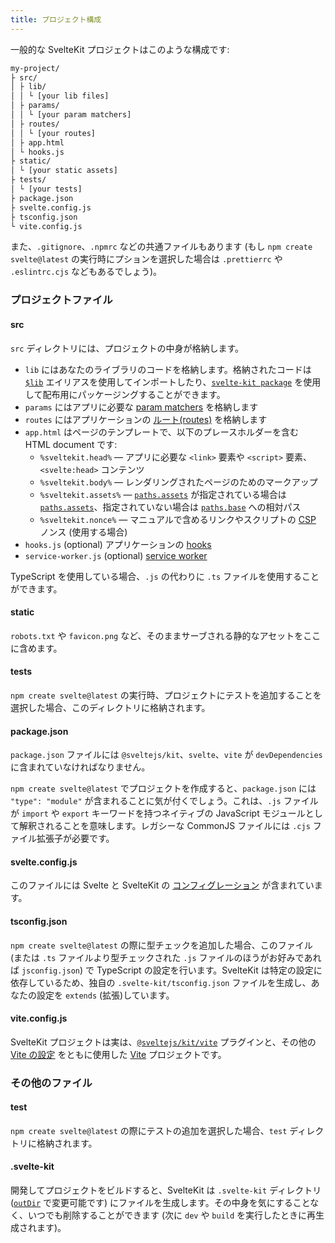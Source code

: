 ```yaml
---
title: プロジェクト構成
---
```


一般的な SvelteKit プロジェクトはこのような構成です:

```bash
my-project/
├ src/
│ ├ lib/
│ │ └ [your lib files]
│ ├ params/
│ │ └ [your param matchers]
│ ├ routes/
│ │ └ [your routes]
│ ├ app.html
│ └ hooks.js
├ static/
│ └ [your static assets]
├ tests/
│ └ [your tests]
├ package.json
├ svelte.config.js
├ tsconfig.json
└ vite.config.js
```

また、`.gitignore`、`.npmrc` などの共通ファイルもあります (もし `npm create svelte@latest` の実行時にプションを選択した場合は `.prettierrc` や `.eslintrc.cjs` などもあるでしょう)。

### プロジェクトファイル

#### src

`src` ディレクトリには、プロジェクトの中身が格納します。

- `lib` にはあなたのライブラリのコードを格納します。格納されたコードは [`$lib`](/docs/modules#$lib) エイリアスを使用してインポートしたり、[`svelte-kit package`](/docs/packaging) を使用して配布用にパッケージングすることができます。
- `params` にはアプリに必要な [param matchers](/docs/advanced-routing#matching) を格納します
- `routes` にはアプリケーションの [ルート(routes)](/docs/routing) を格納します
- `app.html` はページのテンプレートで、以下のプレースホルダーを含む HTML document です:
  - `%sveltekit.head%` — アプリに必要な `<link>` 要素や `<script>` 要素、`<svelte:head>` コンテンツ 
  - `%sveltekit.body%` — レンダリングされたページのためのマークアップ
  - `%sveltekit.assets%` — [`paths.assets`](/docs/configuration#paths) が指定されている場合は [`paths.assets`](/docs/configuration#paths)、指定されていない場合は [`paths.base`](/docs/configuration#base) への相対パス
  - `%sveltekit.nonce%` — マニュアルで含めるリンクやスクリプトの [CSP](/docs/configuration#csp) ノンス (使用する場合)
- `hooks.js` (optional) アプリケーションの [hooks](/docs/hooks)
- `service-worker.js` (optional) [service worker](/docs/service-workers)

TypeScript を使用している場合、`.js` の代わりに `.ts` ファイルを使用することができます。

#### static

`robots.txt` や `favicon.png` など、そのままサーブされる静的なアセットをここに含めます。

#### tests

`npm create svelte@latest` の実行時、プロジェクトにテストを追加することを選択した場合、このディレクトリに格納されます。

#### package.json

`package.json` ファイルには `@sveltejs/kit`、`svelte`、`vite` が `devDependencies` に含まれていなければなりません。

`npm create svelte@latest` でプロジェクトを作成すると、`package.json` には `"type": "module"` が含まれることに気が付くでしょう。これは、`.js` ファイルが `import` や `export` キーワードを持つネイティブの JavaScript モジュールとして解釈されることを意味します。レガシーな CommonJS ファイルには `.cjs` ファイル拡張子が必要です。

#### svelte.config.js

このファイルには Svelte と SvelteKit の [コンフィグレーション](/docs/configuration) が含まれています。

#### tsconfig.json

`npm create svelte@latest` の際に型チェックを追加した場合、このファイル (または `.ts` ファイルより型チェックされた `.js` ファイルのほうがお好みであれば `jsconfig.json`) で TypeScript の設定を行います。SvelteKit は特定の設定に依存しているため、独自の `.svelte-kit/tsconfig.json` ファイルを生成し、あなたの設定を `extends` (拡張)しています。

#### vite.config.js

SvelteKit プロジェクトは実は、[`@sveltejs/kit/vite`](/docs/modules#sveltejs-kit-vite) プラグインと、その他の [Vite の設定](https://ja.vitejs.dev/config/) をともに使用した [Vite](https://ja.vitejs.dev) プロジェクトです。

### その他のファイル

#### test

`npm create svelte@latest` の際にテストの追加を選択した場合、`test` ディレクトリに格納されます。

#### .svelte-kit

開発してプロジェクトをビルドすると、SvelteKit は `.svelte-kit` ディレクトリ ([`outDir`](/docs/configuration#outdir) で変更可能です) にファイルを生成します。その中身を気にすることなく、いつでも削除することができます (次に `dev` や `build` を実行したときに再生成されます)。
